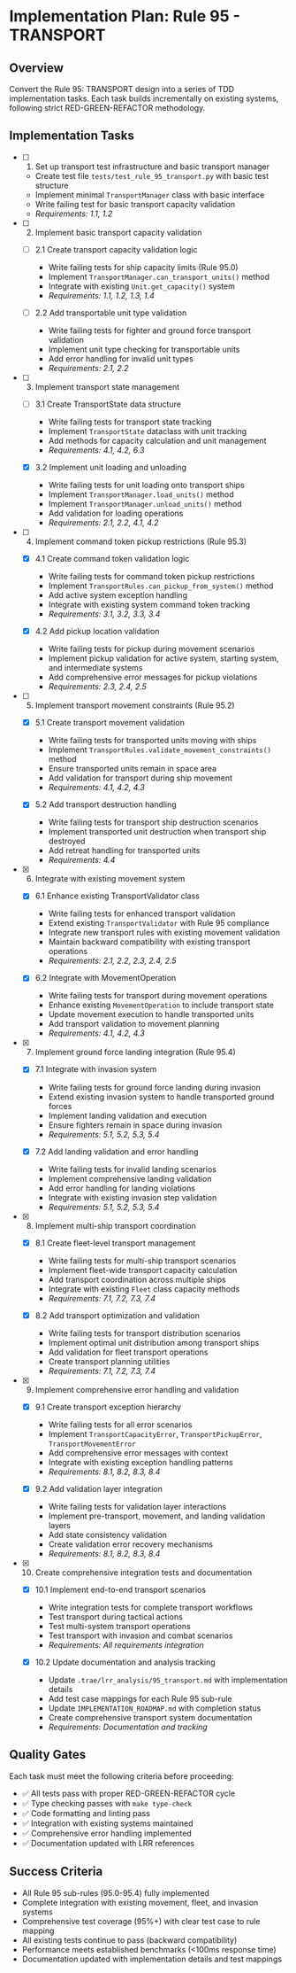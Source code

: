 # Implementation Plan: Rule 95 - TRANSPORT

## Overview

Convert the Rule 95: TRANSPORT design into a series of TDD implementation tasks. Each task builds incrementally on existing systems, following strict RED-GREEN-REFACTOR methodology.

## Implementation Tasks

- [ ] 1. Set up transport test infrastructure and basic transport manager
  - Create test file `tests/test_rule_95_transport.py` with basic test structure
  - Implement minimal `TransportManager` class with basic interface
  - Write failing test for basic transport capacity validation
  - _Requirements: 1.1, 1.2_

- [ ] 2. Implement basic transport capacity validation
  - [ ] 2.1 Create transport capacity validation logic
    - Write failing tests for ship capacity limits (Rule 95.0)
    - Implement `TransportManager.can_transport_units()` method
    - Integrate with existing `Unit.get_capacity()` system
    - _Requirements: 1.1, 1.2, 1.3, 1.4_

  - [ ] 2.2 Add transportable unit type validation
    - Write failing tests for fighter and ground force transport validation
    - Implement unit type checking for transportable units
    - Add error handling for invalid unit types
    - _Requirements: 2.1, 2.2_

- [ ] 3. Implement transport state management
  - [ ] 3.1 Create TransportState data structure
    - Write failing tests for transport state tracking
    - Implement `TransportState` dataclass with unit tracking
    - Add methods for capacity calculation and unit management
    - _Requirements: 4.1, 4.2, 6.3_

  - [x] 3.2 Implement unit loading and unloading
    - Write failing tests for unit loading onto transport ships
    - Implement `TransportManager.load_units()` method
    - Implement `TransportManager.unload_units()` method
    - Add validation for loading operations
    - _Requirements: 2.1, 2.2, 4.1, 4.2_

- [ ] 4. Implement command token pickup restrictions (Rule 95.3)
  - [x] 4.1 Create command token validation logic
    - Write failing tests for command token pickup restrictions
    - Implement `TransportRules.can_pickup_from_system()` method
    - Add active system exception handling
    - Integrate with existing system command token tracking
    - _Requirements: 3.1, 3.2, 3.3, 3.4_

  - [x] 4.2 Add pickup location validation
    - Write failing tests for pickup during movement scenarios
    - Implement pickup validation for active system, starting system, and intermediate systems
    - Add comprehensive error messages for pickup violations
    - _Requirements: 2.3, 2.4, 2.5_

- [ ] 5. Implement transport movement constraints (Rule 95.2)
  - [x] 5.1 Create transport movement validation
    - Write failing tests for transported units moving with ships
    - Implement `TransportRules.validate_movement_constraints()` method
    - Ensure transported units remain in space area
    - Add validation for transport during ship movement
    - _Requirements: 4.1, 4.2, 4.3_

  - [x] 5.2 Add transport destruction handling
    - Write failing tests for transport ship destruction scenarios
    - Implement transported unit destruction when transport ship destroyed
    - Add retreat handling for transported units
    - _Requirements: 4.4_

- [x] 6. Integrate with existing movement system
  - [x] 6.1 Enhance existing TransportValidator class
    - Write failing tests for enhanced transport validation
    - Extend existing `TransportValidator` with Rule 95 compliance
    - Integrate new transport rules with existing movement validation
    - Maintain backward compatibility with existing transport operations
    - _Requirements: 2.1, 2.2, 2.3, 2.4, 2.5_

  - [x] 6.2 Integrate with MovementOperation
    - Write failing tests for transport during movement operations
    - Enhance existing `MovementOperation` to include transport state
    - Update movement execution to handle transported units
    - Add transport validation to movement planning
    - _Requirements: 4.1, 4.2, 4.3_

- [x] 7. Implement ground force landing integration (Rule 95.4)
  - [x] 7.1 Integrate with invasion system
    - Write failing tests for ground force landing during invasion
    - Extend existing invasion system to handle transported ground forces
    - Implement landing validation and execution
    - Ensure fighters remain in space during invasion
    - _Requirements: 5.1, 5.2, 5.3, 5.4_

  - [x] 7.2 Add landing validation and error handling
    - Write failing tests for invalid landing scenarios
    - Implement comprehensive landing validation
    - Add error handling for landing violations
    - Integrate with existing invasion step validation
    - _Requirements: 5.1, 5.2, 5.3, 5.4_

- [x] 8. Implement multi-ship transport coordination
  - [x] 8.1 Create fleet-level transport management
    - Write failing tests for multi-ship transport scenarios
    - Implement fleet-wide transport capacity calculation
    - Add transport coordination across multiple ships
    - Integrate with existing `Fleet` class capacity methods
    - _Requirements: 7.1, 7.2, 7.3, 7.4_

  - [x] 8.2 Add transport optimization and validation
    - Write failing tests for transport distribution scenarios
    - Implement optimal unit distribution among transport ships
    - Add validation for fleet transport operations
    - Create transport planning utilities
    - _Requirements: 7.1, 7.2, 7.3, 7.4_

- [x] 9. Implement comprehensive error handling and validation
  - [x] 9.1 Create transport exception hierarchy
    - Write failing tests for all error scenarios
    - Implement `TransportCapacityError`, `TransportPickupError`, `TransportMovementError`
    - Add comprehensive error messages with context
    - Integrate with existing exception handling patterns
    - _Requirements: 8.1, 8.2, 8.3, 8.4_

  - [x] 9.2 Add validation layer integration
    - Write failing tests for validation layer interactions
    - Implement pre-transport, movement, and landing validation layers
    - Add state consistency validation
    - Create validation error recovery mechanisms
    - _Requirements: 8.1, 8.2, 8.3, 8.4_

- [x] 10. Create comprehensive integration tests and documentation
  - [x] 10.1 Implement end-to-end transport scenarios
    - Write integration tests for complete transport workflows
    - Test transport during tactical actions
    - Test multi-system transport operations
    - Test transport with invasion and combat scenarios
    - _Requirements: All requirements integration_

  - [x] 10.2 Update documentation and analysis tracking
    - Update `.trae/lrr_analysis/95_transport.md` with implementation details
    - Add test case mappings for each Rule 95 sub-rule
    - Update `IMPLEMENTATION_ROADMAP.md` with completion status
    - Create comprehensive transport system documentation
    - _Requirements: Documentation and tracking_

## Quality Gates

Each task must meet the following criteria before proceeding:
- ✅ All tests pass with proper RED-GREEN-REFACTOR cycle
- ✅ Type checking passes with `make type-check`
- ✅ Code formatting and linting pass
- ✅ Integration with existing systems maintained
- ✅ Comprehensive error handling implemented
- ✅ Documentation updated with LRR references

## Success Criteria

- All Rule 95 sub-rules (95.0-95.4) fully implemented
- Complete integration with existing movement, fleet, and invasion systems
- Comprehensive test coverage (95%+) with clear test case to rule mapping
- All existing tests continue to pass (backward compatibility)
- Performance meets established benchmarks (<100ms response time)
- Documentation updated with implementation details and test mappings
